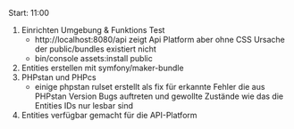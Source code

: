 Start: 11:00

1) Einrichten Umgebung & Funktions Test 
    - http://localhost:8080/api zeigt Api Platform aber ohne CSS Ursache der public/bundles existiert nicht
    - bin/console assets:install public 
2) Entities erstellen mit symfony/maker-bundle
3) PHPstan und PHPcs
   - einige phpstan rulset erstellt als fix für erkannte Fehler die aus PHPstan Version Bugs auftreten und gewollte
     Zustände wie das die Entities IDs nur lesbar sind
4) Entities verfügbar gemacht für die API-Platform